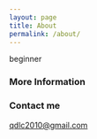 ```yaml
---
layout: page
title: About
permalink: /about/
---
```


beginner

### More Information


### Contact me

[qdlc2010@gmail.com](mailto:email@domain.com)

